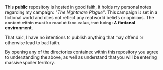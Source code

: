 This **public** repository is hosted in good faith, it holds my personal notes regarding my campaign: *"The Nightmare Plague"*. This campaign is set in a fictional world and does not reflect any real world beliefs or opinions. The content within must be read at face value, that being: **A fictional environment**. 

That said, I have no intentions to publish anything that may offend or otherwise lead to bad faith.

By opening any of the directories contained within this repository you agree to understanding the above, as well as understand that you will be entering massive spoiler territory.
